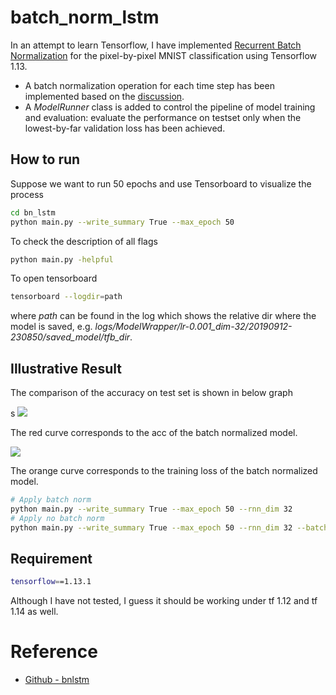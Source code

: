 # batch_norm_lstm


In an attempt to learn Tensorflow, I have implemented 
[Recurrent Batch Normalization](https://arxiv.org/abs/1603.09025)
 for the pixel-by-pixel MNIST classification using Tensorflow 1.13.
- A batch normalization operation for each time step has been implemented based on 
the [discussion](https://github.com/OlavHN/bnlstm/issues/7).
- A *ModelRunner* class is added to control the pipeline of model 
training and evaluation: evaluate the performance on testset only when the lowest-by-far
 validation loss has been achieved.

## How to run

Suppose we want to run 50 epochs and use Tensorboard to 
visualize the process

```bash
cd bn_lstm
python main.py --write_summary True --max_epoch 50
```

To check the description of all flags
```bash
python main.py -helpful
```

To open tensorboard
```bash
tensorboard --logdir=path
```

where *path* can be found in the log which shows the relative dir where the model is saved, e.g. 
*logs/ModelWrapper/lr-0.001_dim-32/20190912-230850/saved_model/tfb_dir*.


## Illustrative Result

The comparison of the accuracy on test set is shown in below graph

s
<img src="http://github.com/iLampard/batch_norm_lstm/figure/acc.png">

The red curve corresponds to the acc of the batch normalized model.


<img src="http://github.com/iLampard/batch_norm_lstm/figures/loss.png">

The orange curve corresponds to the training loss of the batch normalized model.
```bash
# Apply batch norm 
python main.py --write_summary True --max_epoch 50 --rnn_dim 32
# Apply no batch norm
python main.py --write_summary True --max_epoch 50 --rnn_dim 32 --batch_norm False
```




## Requirement

```bash
tensorflow==1.13.1
```

Although I have not tested, I guess it should be working under tf 1.12 and tf 1.14 as well.

# Reference
- [Github - bnlstm](https://github.com/OlavHN/bnlstm)